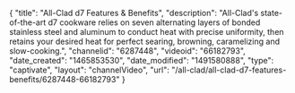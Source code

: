 {
    "title": "All-Clad d7 Features & Benefits",
    "description": "All-Clad's state-of-the-art d7 cookware relies on seven alternating layers of bonded stainless steel and aluminum to conduct heat with precise uniformity, then retains your desired heat for perfect searing, browning, caramelizing and slow-cooking.",
    "channelid": "6287448",
    "videoid": "66182793",
    "date_created": "1465853530",
    "date_modified": "1491580888",
    "type": "captivate",
    "layout": "channelVideo",
    "url": "\/all-clad\/all-clad-d7-features-benefits\/6287448-66182793"
}